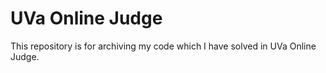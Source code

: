 # UVa Online Judge
This repository is for archiving my code which I have solved in UVa Online Judge.
